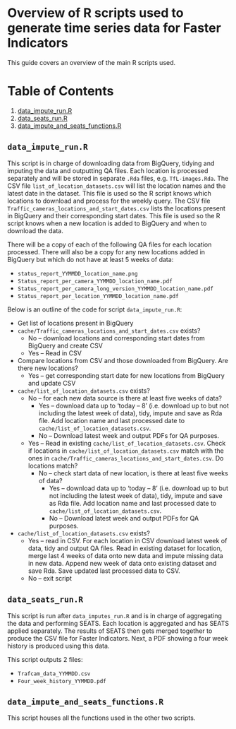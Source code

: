 # Overview of R scripts used to generate time series data for Faster Indicators

This guide covers an overview of the main R scripts used.

# Table of Contents
1. [data_impute_run.R](#data_impute_runr)
2. [data_seats_run.R](#data_seats_runr)
3. [data_impute_and_seats_functions.R](#data_impute_and_seats_functionsr)

## `data_impute_run.R`

This script is in charge of downloading data from BigQuery, tidying and imputing the data and outputting QA files.
Each location is processed separately and will be stored in separate `.Rda` files, e.g. `TfL-images.Rda`. The CSV
file `list_of_location_datasets.csv` will list the location names and the latest date in the dataset. This file is
used so the R script knows which locations to download and process for the weekly query.
The CSV file `Traffic_cameras_locations_and_start_dates.csv` lists the locations present in BigQuery and their
corresponding start dates. This file is used so the R script knows when a new location is added to BigQuery and when
to download the data.

There will be a copy of each of the following QA files for each location processed. There will also be a copy for any
new locations added in BigQuery but which do not have at least 5 weeks of data:
* `status_report_YYMMDD_location_name.png`
* `Status_report_per_camera_YYMMDD_location_name.pdf`
* `Status_report_per_camera_long_version_YYMMDD_location_name.pdf`
* `Status_report_per_location_YYMMDD_location_name.pdf`

Below is an outline of the code for script `data_impute_run.R`:

*	Get list of locations present in BigQuery
*	`cache/Traffic_cameras_locations_and_start_dates.csv` exists?
    * No – download locations and corresponding start dates from BigQuery and create CSV
    * Yes – Read in CSV
* Compare locations from CSV and those downloaded from BigQuery. Are there new locations?
    * Yes – get corresponding start date for new locations from BigQuery and update CSV
* `cache/list_of_location_datasets.csv` exists?
    * No – for each new data source is there at least five weeks of data?
        * Yes – download data up to ‘today – 8’ (i.e. download up to but not including the latest week of data), tidy,
          impute and save as Rda file. Add location name and last processed date to
          `cache/list_of_location_datasets.csv`.
        * No – Download latest week and output PDFs for QA purposes.
    * Yes – Read in existing `cache/list_of_location_datasets.csv`. Check if locations in
      `cache/list_of_location_datasets.csv` match with the ones in
      `cache/Traffic_cameras_locations_and_start_dates.csv`. Do locations match?
        * No – check start data of new location, is there at least five weeks of data?
            * Yes – download data up to ‘today – 8’ (i.e. download up to but not including the latest week of data),
            tidy, impute and save as Rda file. Add location name and last processed date to
            `cache/list_of_location_datasets.csv`.
            * No – Download latest week and output PDFs for QA purposes.
* `cache/list_of_location_datasets.csv` exists?
    * Yes – read in CSV. For each location in CSV download latest week of data, tidy and output QA files. Read in
      existing dataset for location, merge last 4 weeks of data onto new data and impute missing data in new data.
      Append new week of data onto existing dataset and save Rda. Save updated last processed data to CSV.
    * No – exit script

## `data_seats_run.R`

This script is run after `data_imputes_run.R` and is in charge of aggregating the data and performing SEATS. Each
location is aggregated and has SEATS applied separately. The results of SEATS then gets merged together to produce
the CSV file for Faster Indicators. Next, a PDF showing a four week history is produced using this data.

This script outputs 2 files:
* `Trafcam_data_YYMMDD.csv`
* `Four_week_history_YYMMDD.pdf`

## `data_impute_and_seats_functions.R`

This script houses all the functions used in the other two scripts.
